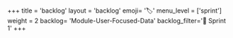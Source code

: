 +++
title = 'backlog'
layout = 'backlog'
emoji= '🏷️'
menu_level = ['sprint']
weight = 2
backlog= 'Module-User-Focused-Data'
backlog_filter='📅 Sprint 1'
+++
